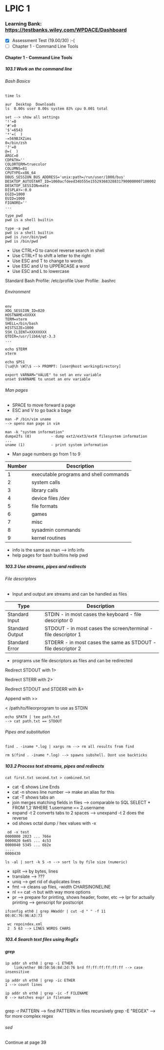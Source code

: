 # LPIC 1
### Learning Bank: https://testbanks.wiley.com/WPDACE/Dashboard
- [x] Assessment Test (19.00/30) :-(
- [ ] Chapter 1 - Command Line Tools

#### Chapter 1 - Command Line Tools
##### 103.1 Work on the command line
###### Bash Basics
```
time ls

aur  Desktop  Downloads
ls  0.00s user 0.00s system 83% cpu 0.001 total
```
```
set --> show all settings
'!'=0
'#'=0
'$'=6543
'*'=(  )
-=569BJXZims
0=/bin/zsh
'?'=0
@=(  )
ARGC=0
CDPATH=''
COLORTERM=truecolor
COLUMNS=81
CPUTYPE=x86_64
DBUS_SESSION_BUS_ADDRESS='unix:path=/run/user/1000/bus'
DESKTOP_AUTOSTART_ID=1060acfdeed34b555e155293683288317900000007100002
DESKTOP_SESSION=mate
DISPLAY=:0.0
EGID=1000
EUID=1000
FIGNORE=''
...
```
```
type pwd
pwd is a shell builtin

type -a pwd
pwd is a shell builtin
pwd is /usr/bin/pwd
pwd is /bin/pwd
```
- Use CTRL+G to cancel reverse search in shell
- Use CTRL+T to shift a letter to the right
- Use ESC and T to change to words
- Use ESC and U to UPPERCASE a word
- Use ESC and L to lowercase

Standard Bash Profile: /etc/profile
User Profile: .bashrc

###### Environment
```
env
XDG_SESSION_ID=820
HOSTNAME=XXXXX
TERM=xterm
SHELL=/bin/bash
HISTSIZE=1000
SSH_CLIENT=XXXXXXXX
QTDIR=/usr/lib64/qt-3.3
...
```
```
echo $TERM
xterm
```
```
echo $PS1
[\u@\h \W]\$ --> PROMPT: [user@host workingdirectory]
```
```
export VARNAM="VALUE" to set an env variable
unset $VARNAME to unset an env variable
```
###### Man pages
- SPACE to move forward a page
- ESC and V to go back a bage
```
man -P /bin/vim uname
--> opens man page in vim
```
```
man -k "system information"
dumpe2fs (8)         - dump ext2/ext3/ext4 filesystem information
...
uname (1)            - print system information
```
- Man page numbers go from 1 to 9

| Number | Description                            |
| ------ | -------------------------------------- |
| 1      | executable programs and shell commands |
| 2      | system calls                           |
| 3      | library calls                          |
| 4      | device files /dev                      |
| 5      | file formats                           |
| 6      | games                                  |
| 7      | misc                                   |
| 8      | sysadmin commands                      |
| 9      | kernel routines                        |

- info is the same as man --> info info
- help pages for bash builtins help pwd

##### 103.3 Use streams, pipes and redirects

###### File descriptors

- Input and output are streams and can be handled as files

| Type | Description |
| --- | --- |
| Standard Input | STDIN - in most cases the keyboard - file descriptor 0 |
| Standard Output | STDOUT - in most cases the screen/terminal - file descriptor 1 |
| Standard Error | STDERR - in most cases the same as STDOUT - file descriptor 2|

- programs use file descriptors as files and can be redirected

Redirect STDOUT with 1>

Redirect STERR with 2>

Redirect STDOUT and STDERR with &>

Append with >>

< /path/to/fileorprogram to use as STDIN

```
echo $PATH | tee path.txt
--> cat path.txt == STDOUT
```
###### Pipes and substitution
```
find . -iname *.log | xargs rm --> rm all results from find
```
```
rm $(find . -iname *.log) --> spawns subshell. Dont use backticks
```

##### 103.2 Process text streams, pipes and redirects
```
cat first.txt second.txt > combined.txt
```
- cat -E shows Line Ends
- cat -n shows line number --> make an alias for this
- cat -T shows tabs an
- join merges matching fields in files --> comparable to SQL SELECT * FROM 1,2 WHERE 1.username == 2.username
- expand -t 2 converts tabs to 2 spaces --> unexpand -t 2 does the reverse
- od shows octal dump / hex values with -x
```
 od -x test
0000000 2023 ... 766e
0000020 6e65 ... 4c53
0000040 5345 ... 6b2e
....
0000430
```
```
ls -al | sort -k 5 -n --> sort ls by file size (numeric)
```
- split --> by bytes, lines
- translate --> ???
- uniq --> get rid of duplicates lines
- fmt --> cleans up files, -width CHARSINONELINE
- nl == cat -n but with way more options
- pr --> prepare for printing, shows header, footer, etc --> lpr for actually printing --> genscript for postscript

```
ifconfig eth0 | grep HWaddr | cut -d " " -f 11
00:0C:76:96:A3:73
```
```
 wc repoindex.xml
 2  5 63 --> LINES WORDS CHARS
```

##### 103.4 Search text files using RegEx
##### grep
```
ip addr sh eth0 | grep -i ETHER
    link/ether 00:50:56:8d:2d:76 brd ff:ff:ff:ff:ff:ff --> case insensitive
    
ip addr sh eth0 | grep -ic ETHER
1 --> count lines

ip addr sh eth0 | grep -ic -f FILENAME
0 --> matches expr in filename


```
grep -r PATTERN --> find PATTERN in files recursively
grep -E "REGEX" --> for more complex regex

###### sed

Continue at page 39
